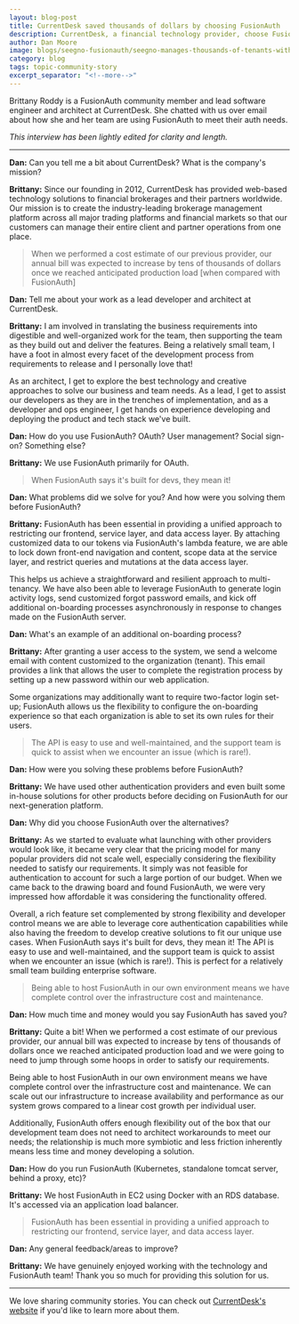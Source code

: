```yaml
---
layout: blog-post
title: CurrentDesk saved thousands of dollars by choosing FusionAuth
description: CurrentDesk, a financial technology provider, choose FusionAuth for affordability, flexibility and developer friendliness.
author: Dan Moore
image: blogs/seegno-fusionauth/seegno-manages-thousands-of-tenants-with-fusionauth-and-kubernetes-header-image.png
category: blog
tags: topic-community-story 
excerpt_separator: "<!--more-->"
---
```


Brittany Roddy is a FusionAuth community member and lead software engineer and architect at CurrentDesk. She chatted with us over email about how she and her team are using FusionAuth to meet their auth needs. 

<!--more-->

*This interview has been lightly edited for clarity and length.*

-------

**Dan:** Can you tell me a bit about CurrentDesk? What is the company's mission?

**Brittany:** Since our founding in 2012, CurrentDesk has provided web-based technology solutions to financial brokerages and their partners worldwide. Our mission is to create the industry-leading brokerage management platform across all major trading platforms and financial markets so that our customers can manage their entire client and partner operations from one place.

> When we performed a cost estimate of our previous provider, our annual bill was expected to increase by tens of thousands of dollars once we reached anticipated production load [when compared with FusionAuth]

**Dan:** Tell me about your work as a lead developer and architect at CurrentDesk. 

**Brittany:** I am involved in translating the business requirements into digestible and well-organized work for the team, then supporting the team as they build out and deliver the features. Being a relatively small team, I have a foot in almost every facet of the development process from requirements to release and I personally love that! 

As an architect, I get to explore the best technology and creative approaches to solve our business and team needs. As a lead, I get to assist our developers as they are in the trenches of implementation, and as a developer and ops engineer, I get hands on experience developing and deploying the product and tech stack we've built.

**Dan:** How do you use FusionAuth? OAuth? User management? Social sign-on? Something else?
        
**Brittany:** We use FusionAuth primarily for OAuth.

> When FusionAuth says it's built for devs, they mean it! 

**Dan:** What problems did we solve for you? And how were you solving them before FusionAuth?

**Brittany:** FusionAuth has been essential in providing a unified approach to restricting our frontend, service layer, and data access layer. By attaching customized data to our tokens via FusionAuth's lambda feature, we are able to lock down front-end navigation and content, scope data at the service layer, and restrict queries and mutations at the data access layer. 

This helps us achieve a straightforward and resilient approach to multi-tenancy. We have also been able to leverage FusionAuth to generate login activity logs, send customized forgot password emails, and kick off additional on-boarding processes asynchronously in response to changes made on the FusionAuth server.

**Dan:** What's an example of an additional on-boarding process?

**Brittany:** After granting a user access to the system, we send a welcome email with content customized to the organization (tenant). This email provides a link that allows the user to complete the registration process by setting up a new password within our web application. 

Some organizations may additionally want to require two-factor login set-up; FusionAuth allows us the flexibility to configure the on-boarding experience so that each organization is able to set its own rules for their users.

> The API is easy to use and well-maintained, and the support team is quick to assist when we encounter an issue (which is rare!).

**Dan:** How were you solving these problems before FusionAuth?

**Brittany:** We have used other authentication providers and even built some in-house solutions for other products before deciding on FusionAuth for our next-generation platform.

**Dan:** Why did you choose FusionAuth over the alternatives?

**Brittany:** As we started to evaluate what launching with other providers would look like, it became very clear that the pricing model for many popular providers did not scale well, especially considering the flexibility needed to satisfy our requirements. It simply was not feasible for authentication to account for such a large portion of our budget. When we came back to the drawing board and found FusionAuth, we were very impressed how affordable it was considering the functionality offered. 

Overall, a rich feature set complemented by strong flexibility and developer control means we are able to leverage core authentication capabilities while also having the freedom to develop creative solutions to fit our unique use cases. When FusionAuth says it's built for devs, they mean it! The API is easy to use and well-maintained, and the support team is quick to assist when we encounter an issue (which is rare!). This is perfect for a relatively small team building enterprise software. 

> Being able to host FusionAuth in our own environment means we have complete control over the infrastructure cost and maintenance.

**Dan:** How much time and money would you say FusionAuth has saved you?

**Brittany:** Quite a bit! When we performed a cost estimate of our previous provider, our annual bill was expected to increase by tens of thousands of dollars once we reached anticipated production load and we were going to need to jump through some hoops in order to satisfy our requirements. 

Being able to host FusionAuth in our own environment means we have complete control over the infrastructure cost and maintenance. We can scale out our infrastructure to increase availability and performance as our system grows compared to a linear cost growth per individual user. 

Additionally, FusionAuth offers enough flexibility out of the box that our development team does not need to architect workarounds to meet our needs; the relationship is much more symbiotic and less friction inherently means less time and money developing a solution. 

**Dan:** How do you run FusionAuth (Kubernetes, standalone tomcat server, behind a proxy, etc)?
        
**Brittany:** We host FusionAuth in EC2 using Docker with an RDS database. It's accessed via an application load balancer.

> FusionAuth has been essential in providing a unified approach to restricting our frontend, service layer, and data access layer.

**Dan:** Any general feedback/areas to improve?

**Brittany:** We have genuinely enjoyed working with the technology and FusionAuth team! Thank you so much for providing this solution for us. 

-------

We love sharing community stories. You can check out [CurrentDesk's website](https://currentdesk.com/) if you'd like to learn more about them.
